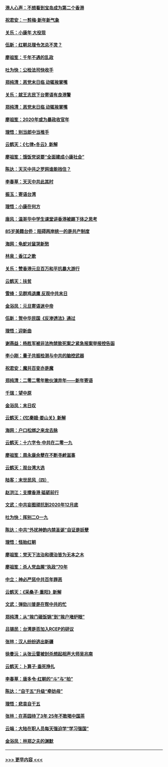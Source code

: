 #### [港人心声：不想看到宝岛成为第二个香港](../pages/nsc993/n11778817.md?t=01091702) 
#### [祝君安：一剪梅‧新年新气象](../pages/nsc993/n11776340.md?t=01091702) 
#### [关乐：小康年 大役现](../pages/nsc993/n11774213.md?t=01091702) 
#### [伍新：红朝总理令怎总不灵？](../pages/nsc993/n11770813.md?t=01091702) 
#### [廖祖笙：千年不遇的乱政](../pages/nsc993/n11770373.md?t=01091702) 
#### [吐为快：公检法司快收手](../pages/nsc993/n11770359.md?t=01091702) 
#### [郑纯清：恶党末日临 动辄挨掌嘴](../pages/nsc993/n11769912.md?t=01091702) 
#### [关乐：就王志民下台寄语有良港警](../pages/nsc993/n11769903.md?t=01091702) 
#### [郑纯清：恶党末日临 动辄挨掌嘴](../pages/nsc993/n11769356.md?t=01091702) 
#### [廖祖笙：2020年或为暴政收官年](../pages/nsc993/n11768216.md?t=01091702) 
#### [理悟：别当郎中当推手](../pages/nsc993/n11768243.md?t=01091702) 
#### [云鹤天：《七律▪冬云》新解](../pages/nsc993/n11768204.md?t=01091702) 
#### [廖祖笙：饿饭党说要“全面建成小康社会”](../pages/nsc993/n11767482.md?t=01091702) 
#### [陈达：天灭中共之罗网谁能挡住？](../pages/nsc993/n11767465.md?t=01091702) 
#### [李春草：天灭中共此其时](../pages/nsc993/n11767452.md?t=01091702) 
#### [振玉：寄语台湾](../pages/nsc993/n11767432.md?t=01091702) 
#### [理悟：小康在何方](../pages/nsc993/n11767394.md?t=01091702) 
#### [唐风：温哥华中学生课堂讲香港被踢下体之思考](../pages/nsc993/n11766848.md?t=01091702) 
#### [85岁美籍台侨：阻碍两岸统一的是共产制度](../pages/nsc993/n11765043.md?t=01091702) 
#### [海网：龟蛇对鼠哭新愁](../pages/nsc993/n11764895.md?t=01091702) 
#### [林泉：香江之歌](../pages/nsc993/n11764415.md?t=01091702) 
#### [关乐：赞香港元旦百万和平抗暴大游行](../pages/nsc993/n11764382.md?t=01091702) 
#### [云鹤天：扶贫](../pages/nsc993/n11764245.md?t=01091702) 
#### [雪绮：见群鸡退鹰  反观中共末日](../pages/nsc993/n11762112.md?t=01091702) 
#### [金浴凤：元旦寄语迷中帝](../pages/nsc993/n11761788.md?t=01091702) 
#### [伍新：贺中华民国《反渗透法》通过](../pages/nsc993/n11761994.md?t=01091702) 
#### [理悟：迎新曲](../pages/nsc993/n11761152.md?t=01091702) 
#### [谢燕益：杨胜军被非法拘禁致死案之紧急报案举报控告函](../pages/nsc993/n11756134.md?t=01091702) 
#### [李小刚：量子共振检测与中共的脑控武器](../pages/nsc993/n11754518.md?t=01091702) 
#### [祝君安：魔共百变亦是魔](../pages/nsc993/n11754469.md?t=01091702) 
#### [郑纯清：二零二零年散伙演弃年——新年寄语](../pages/nsc993/n11754195.md?t=01091702) 
#### [千瑞：望中原](../pages/nsc993/n11754159.md?t=01091702) 
#### [金浴凤：末日叹](../pages/nsc993/n11752359.md?t=01091702) 
#### [云鹤天：《忆秦娥‧娄山关》新解](../pages/nsc993/n11752348.md?t=01091702) 
#### [海网：户口松绑之来龙去脉](../pages/nsc993/n11752328.md?t=01091702) 
#### [云鹤天：十六字令‧中共在二零一九](../pages/nsc993/n11752305.md?t=01091702) 
#### [廖祖笙：周永康余孽在不断寻衅滋事](../pages/nsc993/n11751013.md?t=01091702) 
#### [云鹤天：观台湾大选](../pages/nsc993/n11751007.md?t=01091702) 
#### [陆客：末世民风（四）](../pages/nsc993/n11749203.md?t=01091702) 
#### [赵洪江：支撑香港 砥砺前行](../pages/nsc993/n11748482.md?t=01091702) 
#### [文武：中共妄图顽抗到2020年12月底](../pages/nsc993/n11748446.md?t=01091702) 
#### [吐为快：挥别二O一九](../pages/nsc993/n11748411.md?t=01091702) 
#### [陈达：中共“外扰神韵内禁圣诞”自证是妖孽](../pages/nsc993/n11748226.md?t=01091702) 
#### [理悟：怪胎红朝](../pages/nsc993/n11748206.md?t=01091702) 
#### [廖祖笙：党天下法治和德治皆为无本之木](../pages/nsc993/n11748135.md?t=01091702) 
#### [廖祖笙：杀人党血腥“执政”70年](../pages/nsc993/n11745144.md?t=01091702) 
#### [中立：神必严惩中共百年罪恶](../pages/nsc993/n11744970.md?t=01091702) 
#### [云鹤天：《采桑子‧重阳》新解](../pages/nsc993/n11744948.md?t=01091702) 
#### [文武：弹劾川普是在帮中共的忙](../pages/nsc993/n11744758.md?t=01091702) 
#### [郑纯清：从“挨门砸饭锅”到“挨户堵炉眼”](../pages/nsc993/n11744745.md?t=01091702) 
#### [吕锡民：台湾是否加入RCEP的研议](../pages/nsc993/n11744701.md?t=01091702) 
#### [张林：汉人纷纷逃出新疆](../pages/nsc993/n11743530.md?t=01091702) 
#### [徐曼沅：从张云雷被封杀想起相声大师吴兆南](../pages/nsc993/n11741816.md?t=01091702) 
#### [云鹤天：卜算子‧垂死挣扎](../pages/nsc993/n11739956.md?t=01091702) 
#### [李春草：唐多令‧红朝的“斗”与“拍”](../pages/nsc993/n11739830.md?t=01091702) 
#### [陈达：“自干五”升级“牵妨母”](../pages/nsc993/n11739724.md?t=01091702) 
#### [理悟：悲哀自干五](../pages/nsc993/n11739547.md?t=01091702) 
#### [张林：在茶园待了3年 25年不敢喝中国茶](../pages/nsc993/n11739240.md?t=01091702) 
#### [云端：大陆在职人员每天强迫学“学习强国”](../pages/nsc993/n11738735.md?t=01091702) 
#### [金浴凤：林郑之夫的渊默](../pages/nsc993/n11737735.md?t=01091702) 

----
#### [ >>> 更早内容 <<< ](../indexes/nsc993-earlier.md)

